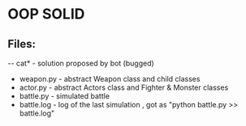 # OOP SOLID
  
## Files:
-- cat\* - solution proposed by bot (bugged)   
- weapon.py - abstract Weapon class and child classes  
- actor.py  - abstract Actors class and Fighter & Monster classes
- battle.py - simulated battle
- battle.log  - log of the last simulation , got as "python battle.py >> battle.log"
